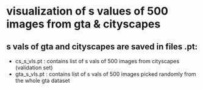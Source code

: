 # visualization of s values of 500 images from gta & cityscapes


## s vals of gta and cityscapes are saved in files .pt:
- cs_s_vls.pt : contains list of s vals of 500 images from cityscapes (validation set) 
- gta_s_vls.pt : contains list of s vals of 500 images picked randomly from the whole gta dataset